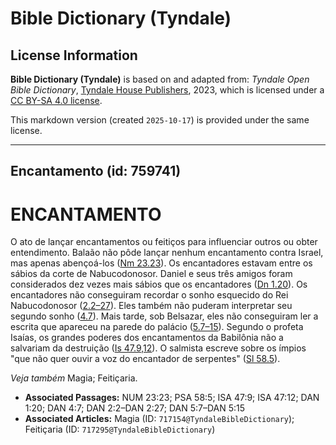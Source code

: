 # Bible Dictionary (Tyndale)

## License Information

**Bible Dictionary (Tyndale)** is based on and adapted from: _Tyndale Open Bible Dictionary_, [Tyndale House Publishers](https://tyndaleopenresources.com/), 2023, which is licensed under a [CC BY-SA 4.0 license](https://creativecommons.org/licenses/by-sa/4.0/legalcode.en).

This markdown version (created `2025-10-17`) is provided under the same license.



--------------------------------

## Encantamento (id: 759741)

ENCANTAMENTO
============

O ato de lançar encantamentos ou feitiços para influenciar outros ou obter entendimento. Balaão não pôde lançar nenhum encantamento contra Israel, mas apenas abençoá\-los ([Nm 23\.23](https://ref.ly/Num23:23)). Os encantadores estavam entre os sábios da corte de Nabucodonosor. Daniel e seus três amigos foram considerados dez vezes mais sábios que os encantadores ([Dn 1\.20](https://ref.ly/Dan1:20)). Os encantadores não conseguiram recordar o sonho esquecido do Rei Nabucodonosor ([2\.2–27](https://ref.ly/Dan2:2-Dan2:27)). Eles também não puderam interpretar seu segundo sonho ([4\.7](https://ref.ly/Dan4:7)). Mais tarde, sob Belsazar, eles não conseguiram ler a escrita que apareceu na parede do palácio ([5\.7–15](https://ref.ly/Dan5:7-Dan5:15)). Segundo o profeta Isaías, os grandes poderes dos encantamentos da Babilônia não a salvariam da destruição ([Is 47\.9,12](https://ref.ly/Isa47:9,Isa47:12)). O salmista escreve sobre os ímpios "que não quer ouvir a voz do encantador de serpentes" ([Sl 58\.5](https://ref.ly/Ps58:5)).

*Veja também* Magia; Feitiçaria.

* **Associated Passages:** NUM 23:23; PSA 58:5; ISA 47:9; ISA 47:12; DAN 1:20; DAN 4:7; DAN 2:2–DAN 2:27; DAN 5:7–DAN 5:15
* **Associated Articles:** Magia (ID: `717154@TyndaleBibleDictionary`); Feitiçaria (ID: `717295@TyndaleBibleDictionary`)

